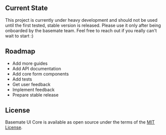## Current State
This project is currently under heavy development and should not be used until the
first tested, stable version is released. Please use it only after being
onboarded by the basemate team. Feel free to reach out if you really can't
wait to start :)

## Roadmap

- Add more guides
- Add API documentation
- Add core form components
- Add tests
- Get user feedback
- Implement feedback
- Prepare stable release

## License
Basemate UI Core is available as open source under the terms of the
[MIT License](https://opensource.org/licenses/MIT).

